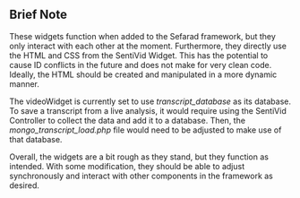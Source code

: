 Brief Note
----------
These widgets function when added to the Sefarad framework, but they only interact with each other at the moment.
Furthermore, they directly use the HTML and CSS from the SentiVid Widget.
This has the potential to cause ID conflicts in the future and does not make for very clean code.
Ideally, the HTML should be created and manipulated in a more dynamic manner.

The videoWidget is currently set to use *transcript_database* as its database.
To save a transcript from a live analysis, it would require using the SentiVid Controller to collect the data and add it to a database.
Then, the *mongo_transcript_load.php* file would need to be adjusted to make use of that database.

Overall, the widgets are a bit rough as they stand, but they function as intended.
With some modification, they should be able to adjust synchronously and interact with other components in the framework as desired.
